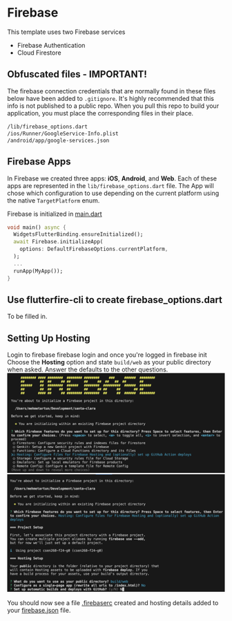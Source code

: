 # Firebase

This template uses two Firebase services
- Firebase Authentication
- Cloud Firestore

## Obfuscated files - IMPORTANT!
The firebase connection credentials that are normally found in these files below have been added to `.gitignore`. It's highly recommended that this info is not published to a public repo. When you pull this repo to build your application, you must place the corresponding files in their place.
```
/lib/firebase_options.dart
/ios/Runner/GoogleService-Info.plist
/android/app/google-services.json
```

## Firebase Apps

In Firebase we created three apps: **iOS**, **Android**, and **Web**. Each of these apps are represented in the `lib/firebase_options.dart` file. The App will chose which configuration to use depending on the current platform using the native `TargetPlatform` enum. 

Firebase is initialized in [main.dart](/lib/main.dart)

```dart
void main() async {
  WidgetsFlutterBinding.ensureInitialized();
  await Firebase.initializeApp(
    options: DefaultFirebaseOptions.currentPlatform,
  );
  ...
  runApp(MyApp());
}
```

## Use flutterfire-cli to create firebase_options.dart

To be filled in.

## Setting Up Hosting

Login to firebase 
    firebase login
and once you're logged in
    firebase init
Choose the **Hosting** option and state `build/web` as your public directory when asked. Answer the defaults to the other questions.
![Firebase Init](/docs/images/FirebaseInit.png)
![Firebase Init 2](/docs/images/FirebaseInit2.png)

You should now see a file [.firebaserc](/.firebaserc) created and hosting details added to your [firebase.json](/firebase.json) file.